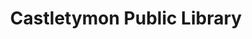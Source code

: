 ---
title: "Castletymon Public Library"
address: "Castletymon S C Balrothery Tallaght Co. Dublin"
tel: "(01)4524888"
county: "Dublin"
category: "Libraries"
type: "Content"
lat: "53.29522429"
lng: "-6.341655448"
---